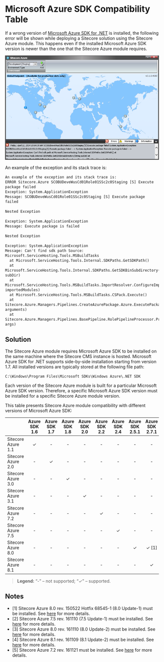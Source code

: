 # Microsoft Azure SDK Compatibility Table

If a wrong version of [Microsoft Azure SDK for .NET](http://azure.microsoft.com/en-us/downloads/archive-net-downloads/) is installed, the following error will be shown while deploying a Sitecore solution using the Sitecore Azure module. This happens even if the installed Microsoft Azure SDK version is newer than the one that the Sitecore Azure module requires.

![](./media/microsoft-azure-sdk-compatibility-table/SitecoreAzure-01.png)

An example of the exception and its stack trace is:

```
An example of the exception and its stack trace is: 
ERROR Sitecore.Azure SCOBUDeveWusCd01Role01SSc2c0Staging [S] Execute package failed 
Exception: System.ApplicationException 
Message: SCOBUDeveWusCd01Role01SSc2c0Staging [S] Execute package failed 
 
Nested Exception 
 
Exception: System.ApplicationException 
Message: Execute package is failed 
 
Nested Exception 
 
Exception: System.ApplicationException 
Message: Can't find sdk path Source: Microsoft.ServiceHosting.Tools.MSBuildTasks 
  at Microsoft.ServiceHosting.Tools.Internal.SDKPaths.GetSDKPath() 
  at Microsoft.ServiceHosting.Tools.Internal.SDKPaths.GetSDKBinSubdirectory(String subDir) 
  at Microsoft.ServiceHosting.Tools.MSBuildTasks.ImportResolver.ConfigureImportResolver(ITaskItem[] importedModules) 
  at Microsoft.ServiceHosting.Tools.MSBuildTasks.CSPack.Execute() 
  at Sitecore.Azure.Managers.Pipelines.CreateAzurePackage.Azure.ExecutePackage.Action(RolePipelineArgsBase arguments) 
  at Sitecore.Azure.Managers.Pipelines.BasePipeline.RolePipelineProcessor.Process(RolePipelineArgsBase args)
```

## Solution

The Sitecore Azure module requires Microsoft Azure SDK to be installed on the same machine where the Sitecore CMS instance is hosted. Microsoft Azure SDK for .NET supports side-by-side installation starting from version 1.7. All installed versions are typically stored at the following file path:

```
C:\Windows\Program Files\Microsoft SDKs\Windows Azure\.NET SDK
```

Each version of the Sitecore Azure module is built for a particular Microsoft Azure SDK version. Therefore, a specific Microsoft Azure SDK version must be installed for a specific Sitecore Azure module version.

This table presents Sitecore Azure module compatibility with different versions of Microsoft Azure SDK:

|                    | Azure SDK 1.6 | Azure SDK 1.7 | Azure SDK 1.8 | Azure SDK 2.0 | Azure SDK 2.2 | Azure SDK 2.4 | Azure SDK 2.5.1 | Azure SDK 2.7.1 | Azure SDK 2.9.1 |  Azure SDK 2.9.6 |
| ------------------ | :-----------: | :-----------: | :-----------: | :-----------: | :-----------: | :-----------: | :-------------: | :-------------: | :-------------: | :--------------: |
| Sitecore Azure 1.1 | ✓             | -             | -             | -             | -             | -              | -              | -               | -               | -                |
| Sitecore Azure 2.0 | -             | ✓             | -             | -             | -             | -              | -              | -               | -               | -                |
| Sitecore Azure 3.0 | -             | -             | ✓             | -             | -             | -              | -              | -               | -               | -                |
| Sitecore Azure 3.1 | -             | -             | -             | ✓             | -             | -              | -              | -               | -               | -                |
| Sitecore Azure 7.2 | -             | -             | -             | -             | ✓             | -              | -              | -               | -               | ✓ [5]            |
| Sitecore Azure 7.5 | -             | -             | -             | -             | -             | ✓              | -              | -               | ✓ [2]           | -                |
| Sitecore Azure 8.0 | -             | -             | -             | -             | -             | -              | ✓              | ✓ [1]           | ✓ [3]           | -                |
| Sitecore Azure 8.1 | -             | -             | -             | -             | -             | -              | -              | ✓               | ✓ [4]           | -                |

> **Legend:** “-” – not supported; “✓” – supported.

## Notes

+ [1] Sitecore Azure 8.0 rev. 150522 Hotfix 68545-1 (8.0 Update-1) must be installed. See [here](https://dev.sitecore.net/Downloads/Sitecore_Azure/80/Sitecore_Azure_80_Update1) for more details.
+ [2] Sitecore Azure 7.5 rev. 161110 (7.5 Update-1) must be installed. See [here](https://sdn.sitecore.net/products/sitecore%20azure/sitecore%20azure%207,-d-,5/download%20sitecore%20azure.aspx) for more details.
+ [3] Sitecore Azure 8.0 rev. 161110 (8.0 Update-2) must be installed. See [here](https://dev.sitecore.net/Downloads/Sitecore_Azure/80/Sitecore_Azure_80_Update2.aspx) for more details.
+ [4] Sitecore Azure 8.1 rev. 161109 (8.1 Update-2) must be installed. See [here](https://dev.sitecore.net/Downloads/Sitecore_Azure/Sitecore_Azure_81/Sitecore_Azure_81_Update2.aspx) for more details.
+ [5] Sitecore Azure 7.2 rev. 161121 must be installed. See [here](https://sdn.sitecore.net/Products/Sitecore%20Azure/Sitecore%20Azure%207,-d-,2/Download%20Sitecore%20Azure.aspx) for more details.
